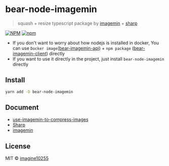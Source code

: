 # bear-node-imagemin

> squash + resize typescript package by [imagemin](https://github.com/imagemin/imagemin) + [sharp](https://github.com/lovell/sharp)

[![NPM](https://img.shields.io/npm/v/bear-node-imagemin.svg)](https://www.npmjs.com/package/bear-node-imagemin)
[![npm](https://img.shields.io/npm/dm/bear-node-imagemin.svg)](https://www.npmjs.com/package/bear-node-imagemin)

- If you don't want to worry about how nodejs is installed in docker,
  You can use `Docker image`([bear-imagemin-api](https://github.com/imagine10255/bear-node-imagemin/tree/master/packages/bear-imagemin-api)) + `npm package` ([bear-imagemin-client](https://github.com/imagine10255/bear-node-imagemin/tree/master/packages/bear-imagemin-client)) directly
- If you want to use it directly in the project, just install `bear-node-imagemin` directly

## Install

```bash
yarn add -D bear-node-imagemin
```

## Document

- [use-imagemin-to-compress-images](https://web.dev/i18n/zh/use-imagemin-to-compress-images/)
- [Sharp](https://github.com/lovell/sharp)
- [imagemin](https://github.com/imagemin/imagemin)

## License

MIT © [imagine10255](https://github.com/imagine10255)
